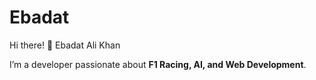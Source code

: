# Ebadat
Hi there! 👋 Ebadat Ali Khan

 I’m a developer passionate about **F1 Racing, AI, and Web Development**.

